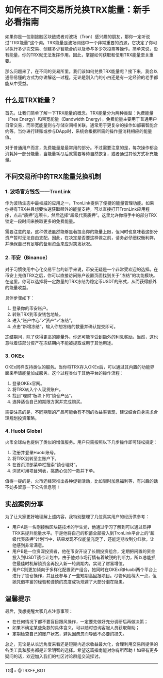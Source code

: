 # 如何在不同交易所兑换TRX能量：新手必看指南

如果你是一位刚接触区块链或者对波场（Tron）感兴趣的朋友，那你一定听说过“TRX能量”这个词。TRX能量是波场网络中一个非常重要的资源，它决定了你可以执行多少次交易、创建多少智能合约以及参与多少次投票等操作。简单来说，没有能量，你的TRX就无法发挥作用。因此，掌握如何获取和使用TRX能量至关重要。

那么问题来了，在不同的交易所里，我们该如何兑换TRX能量呢？接下来，我会以通俗易懂的方式为你讲解这一过程，无论是刚入门的小白还是有一定经验的老手都能从中受益。

## 什么是TRX能量？

首先，让我们简单了解一下TRX能量的概念。TRX能量分为两种类型：免费能量（Free Energy）和带宽能量（Bandwidth Energy）。免费能量主要用于普通用户日常交易，而带宽能量则与存储空间相关联，通常用于更复杂的操作如部署智能合约等。当你进行转账或参与DApp时，系统会根据所需的操作量消耗相应的能量值。

对于普通用户而言，免费能量是最常用的部分。不过需要注意的是，每次操作都会消耗掉一部分能量，当能量耗尽后就需要等待自然恢复，或者通过其他方式补充能量。

## 不同交易所中的TRX能量兑换机制

### 1. 波场官方钱包——TronLink

作为波场生态中最权威的应用之一，TronLink提供了便捷的能量管理功能。如果你持有TRX并且想要快速获取额外的能量支持，可以直接打开TronLink应用程序，点击“质押”选项卡，然后选择“超级代表质押”。这里允许你将手中的部分TRX锁定一段时间来换取更多的免费能量。

需要注意的是，这种做法虽然能够显著提高你的能量上限，但同时也意味着这部分资产暂时无法自由支配。因此，在决定是否要这样做之前，请务必仔细权衡利弊，并确保自己有足够的备用资金来应对突发状况。

### 2. 币安（Binance）

对于习惯使用中心化交易平台的新手来说，币安无疑是一个非常受欢迎的选择。在币安上充值TRX之后，你可以直接访问账户设置页面找到关于“冻结”的功能模块。在这里，你可以选择将一定数量的TRX冻结为稳定币USDT的形式，从而获得额外的能量收益。

具体步骤如下：
1. 登录你的币安账户。
2. 转账TRX到币安钱包地址。
3. 进入“账户中心”>“资产”>“冻结”。
4. 点击“新增冻结”，输入你想冻结的数量并确认提交即可。

冻结期间，除了获得更高的能量外，你还可能享受到额外的利息奖励。当然，这也意味着该部分资产在冻结期内不能被提取或用于其他用途。

### 3. OKEx

OKEx同样支持类似的服务。当你将TRX存入OKEx后，可以通过其内置的功能界面来申请能量加成服务。这个过程类似于其他平台的操作流程：

1. 登录OKEx官网。
2. 将TRX转入个人现货账户。
3. 找到“理财”板块下的“锁仓产品”。
4. 选择适合自己的期限方案并完成购买。

需要注意的是，不同期限的产品可能会有不同的收益率表现，建议结合自身需求合理规划投资策略。

### 4. Huobi Global

火币全球站也提供了类似的增值服务。用户只需按照以下几步操作即可轻松搞定：

1. 注册并登录Huobi账号。
2. 将TRX划转至主账户下。
3. 在首页顶部菜单栏搜索“锁仓理财”。
4. 浏览可用项目列表，挑选心仪的一款并下单。

值得一提的是，火币还经常推出各种促销活动，比如限时加息福利等，有兴趣的话不妨多留意一下公告信息哦！

## 实战案例分享

为了让大家更好地理解上述内容，我特别整理了几位真实用户的经历供参考：

- 用户A是一名刚接触区块链技术的学生党，他通过学习了解到可以通过质押TRX来提升能量水平。于是他将自己的积蓄全部投入到TronLink平台上的“超级代表质押”计划当中，结果发现不仅能量充足了，还能定期收到分红款，让他感到非常满意。
- 用户B是一位资深投资者，他在币安开设了长期投资组合，定期把闲置的资金投入到USDT锁仓计划中。由于他对市场行情有着敏锐的判断力，所以总能抓住最佳时机解锁资金再投入新一轮周期内，实现了财富增值。
- 用户C则更加倾向于多样化配置资产组合，她同时在OKEx和Huobi两个平台上进行了锁仓操作，并且还参与了一些短期高回报项目。尽管风险稍大一点，但她凭借丰富的经验和谨慎的态度成功规避了大部分潜在隐患。

## 温馨提示

最后，我想提醒大家几点注意事项：
- 在任何情况下都不要盲目跟风操作，一定要先做好充分调研后再做决策；
- 如果不确定某些条款的具体含义，可以随时咨询客服人员获取帮助；
- 定期检查自己的账户状态，避免因疏忽而导致不必要的损失。

总之，无论是从长远角度来看还是短期内追求收益最大化，合理利用交易所提供的各类工具和服务都是非常明智的选择。希望这篇指南能对你有所帮助！如果有更多疑问的话，欢迎加入我们的社区讨论群组交流探讨。

---

TG💪+ @TRXFF_BOT